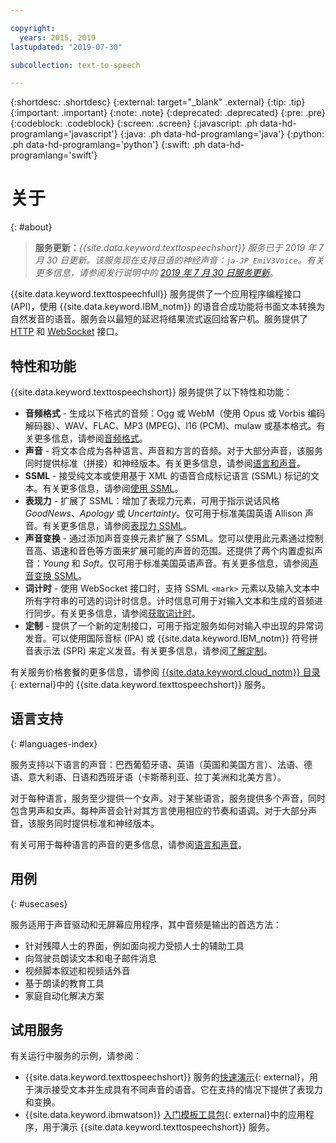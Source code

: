 ```yaml
---

copyright:
  years: 2015, 2019
lastupdated: "2019-07-30"

subcollection: text-to-speech

---
```


{:shortdesc: .shortdesc}
{:external: target="_blank" .external}
{:tip: .tip}
{:important: .important}
{:note: .note}
{:deprecated: .deprecated}
{:pre: .pre}
{:codeblock: .codeblock}
{:screen: .screen}
{:javascript: .ph data-hd-programlang='javascript'}
{:java: .ph data-hd-programlang='java'}
{:python: .ph data-hd-programlang='python'}
{:swift: .ph data-hd-programlang='swift'}

# 关于
{: #about}

> **服务更新：***{{site.data.keyword.texttospeechshort}} 服务已于 2019 年 7 月 30 日更新。该服务现在支持日语的神经声音：`ja-JP_EmiV3Voice`。有关更多信息，请参阅发行说明中的 [2019 年 7 月 30 日服务更新](/docs/services/text-to-speech?topic=text-to-speech-release-notes#July2019)*。

{{site.data.keyword.texttospeechfull}} 服务提供了一个应用程序编程接口 (API)，使用 {{site.data.keyword.IBM_notm}} 的语音合成功能将书面文本转换为自然发音的语音。服务会以最短的延迟将结果流式返回给客户机。服务提供了 [HTTP](/docs/services/text-to-speech?topic=text-to-speech-usingHTTP) 和 [WebSocket](/docs/services/text-to-speech?topic=text-to-speech-usingWebSocket) 接口。

## 特性和功能

{{site.data.keyword.texttospeechshort}} 服务提供了以下特性和功能：

-   **音频格式** - 生成以下格式的音频：Ogg 或 WebM（使用 Opus 或 Vorbis 编码解码器）、WAV、FLAC、MP3 (MPEG)、l16 (PCM)、mulaw 或基本格式。有关更多信息，请参阅[音频格式](/docs/services/text-to-speech?topic=text-to-speech-audioFormats)。
-   **声音** - 将文本合成为各种语言、声音和方言的音频。对于大部分声音，该服务同时提供标准（拼接）和神经版本。有关更多信息，请参阅[语言和声音](/docs/services/text-to-speech?topic=text-to-speech-voices)。
-   **SSML** - 接受纯文本或使用基于 XML 的语音合成标记语言 (SSML) 标记的文本。有关更多信息，请参阅[使用 SSML](/docs/services/text-to-speech?topic=text-to-speech-ssml)。
-   **表现力** - 扩展了 SSML：增加了表现力元素，可用于指示说话风格 *GoodNews*、*Apology* 或 *Uncertainty*。仅可用于标准美国英语 Allison 声音。有关更多信息，请参阅[表现力 SSML](/docs/services/text-to-speech?topic=text-to-speech-expressive)。
-   **声音变换** - 通过添加声音变换元素扩展了 SSML。您可以使用此元素通过控制音高、语速和音色等方面来扩展可能的声音的范围。还提供了两个内置虚拟声音：*Young* 和 *Soft*。仅可用于标准美国英语声音。有关更多信息，请参阅[声音变换 SSML](/docs/services/text-to-speech?topic=text-to-speech-transformation)。
-   **词计时** - 使用 WebSocket 接口时，支持 SSML `<mark>` 元素以及输入文本中所有字符串的可选的词计时信息。计时信息可用于对输入文本和生成的音频进行同步。有关更多信息，请参阅[获取词计时](/docs/services/text-to-speech?topic=text-to-speech-timing)。
-   **定制** - 提供了一个新的定制接口，可用于指定服务如何对输入中出现的异常词发音。可以使用国际音标 (IPA) 或 {{site.data.keyword.IBM_notm}} 符号拼音表示法 (SPR) 来定义发音。有关更多信息，请参阅[了解定制](/docs/services/text-to-speech?topic=text-to-speech-customIntro)。

有关服务价格套餐的更多信息，请参阅 [{{site.data.keyword.cloud_notm}} 目录](https://{DomainName}/catalog/services/text-to-speech){: external}中的 {{site.data.keyword.texttospeechshort}} 服务。

## 语言支持
{: #languages-index}

服务支持以下语言的声音：巴西葡萄牙语、英语（英国和美国方言）、法语、德语、意大利语、日语和西班牙语（卡斯蒂利亚、拉丁美洲和北美方言）。

对于每种语言，服务至少提供一个女声。对于某些语言，服务提供多个声音，同时包含男声和女声。每种声音会针对其方言使用相应的节奏和语调。对于大部分声音，该服务同时提供标准和神经版本。

有关可用于每种语言的声音的更多信息，请参阅[语言和声音](/docs/services/text-to-speech?topic=text-to-speech-voices)。

## 用例
{: #usecases}

服务适用于声音驱动和无屏幕应用程序，其中音频是输出的首选方法：

-   针对残障人士的界面，例如面向视力受损人士的辅助工具
-   向驾驶员朗读文本和电子邮件消息
-   视频脚本叙述和视频话外音
-   基于朗读的教育工具
-   家庭自动化解决方案

## 试用服务

有关运行中服务的示例，请参阅：

-   {{site.data.keyword.texttospeechshort}} 服务的[快速演示](https://text-to-speech-demo.ng.bluemix.net/){: external}，用于演示接受文本并生成具有不同声音的语音。它在支持的情况下提供了表现力和变换。
-   {{site.data.keyword.ibmwatson}} [入门模板工具包](http://www.ibm.com/watson/developercloud/starter-kits.html){: external}中的应用程序，用于演示 {{site.data.keyword.texttospeechshort}} 服务。
